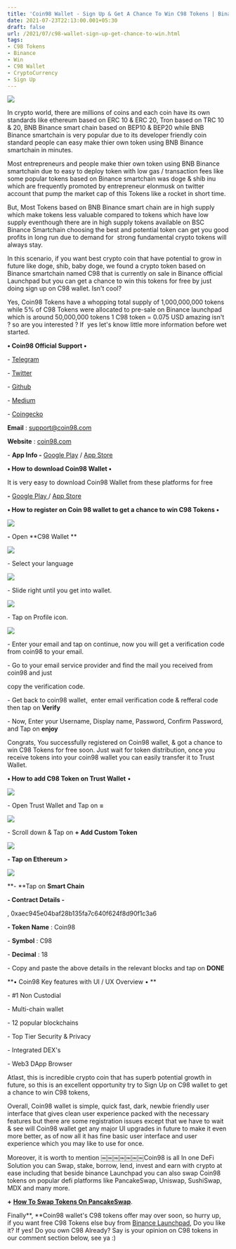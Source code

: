 ```yaml
---
title: 'Coin98 Wallet - Sign Up & Get A Chance To Win C98 Tokens | Binance LaunchPad |'
date: 2021-07-23T22:13:00.001+05:30
draft: false
url: /2021/07/c98-wallet-sign-up-get-chance-to-win.html
tags: 
- C98 Tokens
- Binance
- Win
- C98 Wallet
- CryptoCurrency
- Sign Up
---
```


 [![](https://lh3.googleusercontent.com/-4FsTESd-nzg/YPrxxQWV-uI/AAAAAAAAF-U/jcUnGHpSitU3VtsUJX5YWHt285ESOWKBACLcBGAsYHQ/s1600/1627058626547333-0.png)](https://lh3.googleusercontent.com/-4FsTESd-nzg/YPrxxQWV-uI/AAAAAAAAF-U/jcUnGHpSitU3VtsUJX5YWHt285ESOWKBACLcBGAsYHQ/s1600/1627058626547333-0.png) 

  

In crypto world, there are millions of coins and each coin have its own standards like ethereum based on ERC 10 & ERC 20, Tron based on TRC 10 & 20, BNB Binance smart chain based on BEP10 & BEP20 while BNB Binance smartchain is very popular due to its developer friendly coin standard people can easy make thier own token using BNB Binance smartchain in minutes.  

  

Most entrepreneurs and people make thier own token using BNB Binance smartchain due to easy to deploy token with low gas / transaction fees like some popular tokens based on Binance smartchain was doge & shib inu which are frequently promoted by entrepreneur elonmusk on twitter account that pump the market cap of this Tokens like a rocket in short time.  

  

But, Most Tokens based on BNB Binance smart chain are in high supply which make tokens less valuable compared to tokens which have low supply eventhough there are in high supply tokens available on BSC Binance Smartchain choosing the best and potential token can get you good profits in long run due to demand for  strong fundamental crypto tokens will always stay.  

  

In this scenario, if you want best crypto coin that have potential to grow in future like doge, shib, baby doge, we found a crypto token based on Binance smartchain named C98 that is currently on sale in Binance official Launchpad but you can get a chance to win this tokens for free by just doing sign up on C98 wallet. Isn't cool?

  

Yes, Coin98 Tokens have a whopping total supply of 1,000,000,000 tokens while 5% of C98 Tokens were allocated to pre-sale on Binance launchpad which is around 50,000,000 tokens 1 C98 token = 0.075 USD amazing isn't ? so are you interested ? If  yes let's know little more information before wet started.

  

**• Coin98 Official Support •**

\- [Telegram](https://t.me/coin98_wallet)

\- [Twitter](https://twitter.com/coin98_wallet)

\- [Github](https://github.com/coin98)

\- [Medium](https://blog.coin98.com/)

\- [Coingecko](https://www.coingecko.com/en/coins/coin98/)

  

**Email** : [support@coin98.com](mailto:support@coin98.com)

**Website** : [coin98.com](http://coin98.com)

  

\- **App Info -** [Google Play](https://play.google.com/store/apps/details?id=coin98.crypto.finance.media) / [App Store](https://apps.apple.com/us/app/coin98-wallet/id1561969966)

  

**• How to download Coin98 Wallet •**

It is very easy to download Coin98 Wallet from these platforms for free

**\-** [Google Play ](https://play.google.com/store/apps/details?id=coin98.crypto.finance.media)/ [App Store](https://apps.apple.com/us/app/coin98-wallet/id1561969966)

  

**• How to register on Coin 98 wallet to get a chance to win C98 Tokens •**

 **[![](https://lh3.googleusercontent.com/-STr7O_Gg_20/YPrxwtQvtDI/AAAAAAAAF-Q/ndKO2elx0vA9uAHdnPSpOE05b8XqcD31gCLcBGAsYHQ/s1600/1627058623551659-1.png)](https://lh3.googleusercontent.com/-STr7O_Gg_20/YPrxwtQvtDI/AAAAAAAAF-Q/ndKO2elx0vA9uAHdnPSpOE05b8XqcD31gCLcBGAsYHQ/s1600/1627058623551659-1.png)** 

**\-** Open **C98 Wallet **

 **[![](https://lh3.googleusercontent.com/-TUV74UWEG2M/YPrxv5hcYQI/AAAAAAAAF-M/UAMSBh3uKjICveaG893JEM8aSjVKoe1UwCLcBGAsYHQ/s1600/1627058619975612-2.png)](https://lh3.googleusercontent.com/-TUV74UWEG2M/YPrxv5hcYQI/AAAAAAAAF-M/UAMSBh3uKjICveaG893JEM8aSjVKoe1UwCLcBGAsYHQ/s1600/1627058619975612-2.png)** 

\- Select your language

  

 [![](https://lh3.googleusercontent.com/-FkmI8GswGrI/YPrxvJmTzsI/AAAAAAAAF-I/EmP-N3Lspp4xZrT9ISBSSnvWwApAUKAuwCLcBGAsYHQ/s1600/1627058616560224-3.png)](https://lh3.googleusercontent.com/-FkmI8GswGrI/YPrxvJmTzsI/AAAAAAAAF-I/EmP-N3Lspp4xZrT9ISBSSnvWwApAUKAuwCLcBGAsYHQ/s1600/1627058616560224-3.png) 

  

\- Slide right until you get into wallet.

  

 [![](https://lh3.googleusercontent.com/-lphOp7wOTPU/YPrxuExqHHI/AAAAAAAAF-E/deskrlEeF0ArVTOpw8inNaWWH8hzIR1HQCLcBGAsYHQ/s1600/1627058612842767-4.png)](https://lh3.googleusercontent.com/-lphOp7wOTPU/YPrxuExqHHI/AAAAAAAAF-E/deskrlEeF0ArVTOpw8inNaWWH8hzIR1HQCLcBGAsYHQ/s1600/1627058612842767-4.png) 

  

\- Tap on Profile icon.

  

 [![](https://lh3.googleusercontent.com/-feeNpEQVwtE/YPrxtHcv1DI/AAAAAAAAF-A/dyxTBsCIDDMIDWB3SRiM-txPaY_tnvragCLcBGAsYHQ/s1600/1627058608928796-5.png)](https://lh3.googleusercontent.com/-feeNpEQVwtE/YPrxtHcv1DI/AAAAAAAAF-A/dyxTBsCIDDMIDWB3SRiM-txPaY_tnvragCLcBGAsYHQ/s1600/1627058608928796-5.png) 

  

\- Enter your email and tap on continue, now you will get a verification code from coin98 to your email.

  

\- Go to your email service provider and find the mail you received from coin98 and just

copy the verification code.

  

\- Get back to coin98 wallet,  enter email verification code & refferal code then tap on **Verify**

\- Now, Enter your Username, Display name, Password, Confirm Password, and Tap on **enjoy**

Congrats, You successfully registered on Coin98 wallet, & got a chance to win C98 Tokens for free soon. Just wait for token distribution, once you receive tokens into your coin98 wallet you can easily transfer it to Trust Wallet.

  

**• How to add C98 Token on Trust Wallet** •

  

 [![](https://lh3.googleusercontent.com/-pWRnCKPC4aU/YPrxsOhMzfI/AAAAAAAAF98/muOQy9kYzUwy5XQWgZWpu3cuhYSFeMGdQCLcBGAsYHQ/s1600/1627058605434266-6.png)](https://lh3.googleusercontent.com/-pWRnCKPC4aU/YPrxsOhMzfI/AAAAAAAAF98/muOQy9kYzUwy5XQWgZWpu3cuhYSFeMGdQCLcBGAsYHQ/s1600/1627058605434266-6.png) 

  

  

\- Open Trust Wallet and Tap on **\=**

 **[![](https://lh3.googleusercontent.com/-sQQm9thPMIg/YPrxrdE_NfI/AAAAAAAAF94/Y-iyWdCANdMlC6eecbX2POwKBBOQIA0-ACLcBGAsYHQ/s1600/1627058601911993-7.png)](https://lh3.googleusercontent.com/-sQQm9thPMIg/YPrxrdE_NfI/AAAAAAAAF94/Y-iyWdCANdMlC6eecbX2POwKBBOQIA0-ACLcBGAsYHQ/s1600/1627058601911993-7.png)** 

\- Scroll down & Tap on **\+ Add Custom Token**

 **[![](https://lh3.googleusercontent.com/-9DvrAo53-cc/YPrxqe_eaSI/AAAAAAAAF90/mBZXhWEG89g1ob1n6zYxqpCAw7dP3Op7ACLcBGAsYHQ/s1600/1627058598323025-8.png)](https://lh3.googleusercontent.com/-9DvrAo53-cc/YPrxqe_eaSI/AAAAAAAAF90/mBZXhWEG89g1ob1n6zYxqpCAw7dP3Op7ACLcBGAsYHQ/s1600/1627058598323025-8.png)** 

**\- Tap on Ethereum >**

  

 [![](https://lh3.googleusercontent.com/-EHrPTZU6Tvo/YPrxpqSzXJI/AAAAAAAAF9w/4dsTqBYt-zUXqsDMiCPYs5XlunyOOW65wCLcBGAsYHQ/s1600/1627058586193099-9.png)](https://lh3.googleusercontent.com/-EHrPTZU6Tvo/YPrxpqSzXJI/AAAAAAAAF9w/4dsTqBYt-zUXqsDMiCPYs5XlunyOOW65wCLcBGAsYHQ/s1600/1627058586193099-9.png) 

  

**\- **Tap on **Smart Chain**

**\- Contract Details -**

  

, 0xaec945e04baf28b135fa7c640f624f8d90f1c3a6

  

**\- Token Name** : Coin98

  

\- **Symbol** : C98

  

\- **Decimal** : 18

  

\- Copy and paste the above details in the relevant blocks and tap on **DONE**

  

**• Coin98 Key features with UI / UX Overview • **

\- #1 Non Custodial

\- Multi-chain wallet

\- 12 popular blockchains 

\- Top Tier Security & Privacy

\- Integrated DEX's

\- Web3 DApp Browser

  

Atlast, this is incredible crypto coin that has superb potential growth in future, so this is an excellent opportunity try to Sign Up on C98 wallet to get a chance to win C98 tokens, 

  

Overall, Coin98 wallet is simple, quick fast, dark, newbie friendly user interface that gives clean user experience packed with the necessary features but there are some registration issues except that we have to wait & see will Coin98 wallet get any major UI upgrades in future to make it even more better, as of now all it has fine basic user interface and user experience which you may like to use for once.  

  

Moreover, it is worth to mention ￼￼￼￼￼￼￼Coin98 is all In one DeFi Solution you can Swap, stake, borrow, lend, invest and earn with crypto at ease including that beside binance Launchpad you can also swap Coin98 tokens on popular defi platforms like PancakeSwap, Uniswap, SushiSwap, MDX and many more.

  

**+** [**How To Swap Tokens On PancakeSwap**](https://www.techtracker.in/2021/07/below-1-100-inr-how-to-transfer-bnb.html?m=1).   

  

Finally**, **Coin98 wallet's C98 tokens offer may over soon, so hurry up, if you want free C98 Tokens else buy from [Binance Launchpad](http://www.binance.com), Do you like it? If yes! Do you own C98 Already? Say is your opinion on C98 tokens in our comment section below, see ya :)